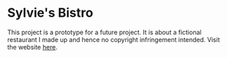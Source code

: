 # Sylvie's Bistro

This project is a prototype for a future project. It is about a fictional restaurant I made up and hence no copyright infringement intended. Visit the website [here](https://sylviesbistro.github.io).
